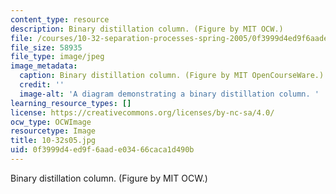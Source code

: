 ```yaml
---
content_type: resource
description: Binary distillation column. (Figure by MIT OCW.)
file: /courses/10-32-separation-processes-spring-2005/0f3999d4ed9f6aade03466caca1d490b_10-32s05.jpg
file_size: 58935
file_type: image/jpeg
image_metadata:
  caption: Binary distillation column. (Figure by MIT OpenCourseWare.)
  credit: ''
  image-alt: 'A diagram demonstrating a binary distillation column. '
learning_resource_types: []
license: https://creativecommons.org/licenses/by-nc-sa/4.0/
ocw_type: OCWImage
resourcetype: Image
title: 10-32s05.jpg
uid: 0f3999d4-ed9f-6aad-e034-66caca1d490b
---
```

Binary distillation column. (Figure by MIT OCW.)